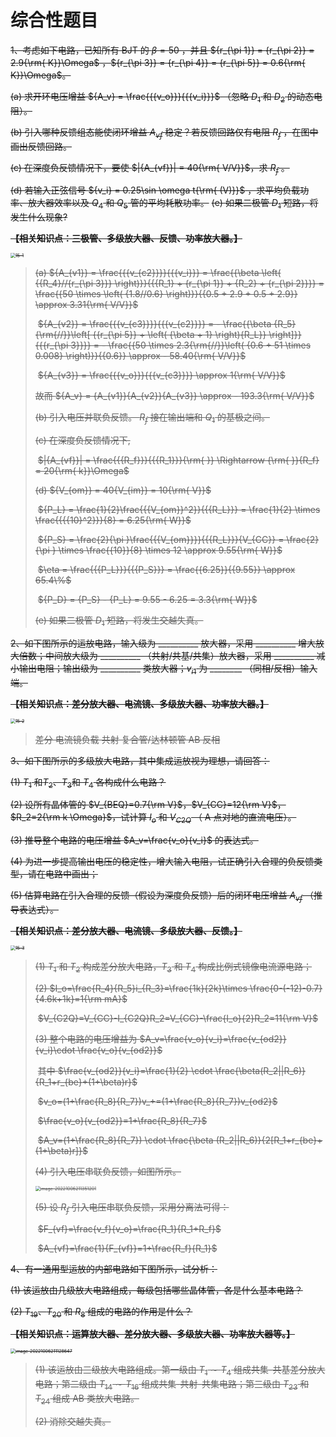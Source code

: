 # 综合性题目

~~1、考虑如下电路，已知所有 BJT 的 $\beta  = 50$ ，并且 ${r_{\pi 1}} = {r_{\pi 2}} = 2.9{\rm{ K}}\Omega$ ，${r_{\pi 3}} = {r_{\pi 4}} = {r_{\pi 5}} = 0.6{\rm{ K}}\Omega$。~~

~~(a) 求开环电压增益 ${A_v} = \frac{{{v_o}}}{{{v_i}}}$ （忽略 $D_1$ 和 $D_2$ 的动态电阻）。~~

~~(b) 引入哪种反馈组态能使闭环增益 ${A_{vf}}$ 稳定？若反馈回路仅有电阻 ${R_f}$ ，在图中画出反馈回路。~~

~~(c) 在深度负反馈情况下，要使 $|{A_{vf}}| = 40{\rm{ V/V}}$，求 ${R_f}$ 。~~

~~(d) 若输入正弦信号 ${v_i} = 0.25\sin \omega t{\rm{ (V)}}$ ，求平均负载功率、放大器效率以及 $Q_4$ 和 $Q_5$ 管的平均耗散功率。~~
 ~~(e) 如果二极管 $D_1$ 短路，将发生什么现象?~~

~~**【相关知识点：三极管、多级放大器、反馈、功率放大器。】**~~

~~<img src="./int.assets/15-1.png" alt="15-1" style="zoom: 50%;" />~~

> ~~(a)	 ${A_{v1}} = \frac{{{v_{c2}}}}{{{v_i}}} = \frac{{\beta \left( {{R_4}//{r_{\pi 3}}} \right)}}{{{R_1} + {r_{\pi 1}} + {R_2} + {r_{\pi 2}}}} = \frac{{50 \times \left( {1.8//0.6} \right)}}{{0.5 + 2.9 + 0.5 + 2.9}} \approx 3.31{\rm{ V/V}}$~~ 
>
> ​		 ~~${A_{v2}} = \frac{{{v_{c3}}}}{{{v_{c2}}}} =  - \frac{{\beta {R_5}{\rm{//}}\left[ {{r_{\pi 5}} + \left( {\beta  + 1} \right){R_L}} \right]}}{{{r_{\pi 3}}}} =  - \frac{{50 \times 2.3{\rm{//}}\left( {0.6 + 51 \times 0.008} \right)}}{{0.6}} \approx  - 58.40{\rm{ V/V}}$~~ 
>
> ​		 ~~${A_{v3}} = \frac{{{v_o}}}{{{v_{c3}}}} \approx 1{\rm{ V/V}}$~~ 
>
> ~~故而 ${A_v} = {A_{v1}}{A_{v2}}{A_{v3}} \approx - 193.3{\rm{ V/V}}$~~ 
>
> ~~(b)	引入电压并联负反馈。 $R_f$ 接在输出端和 $Q_1$ 的基极之间。~~
>
> ~~(c)	在深度负反馈情况下,~~
>
> ​		 ~~$|{A_{vf}}| = \frac{{{R_f}}}{{{R_1}}}{\rm{   }} \Rightarrow {\rm{   }}{R_f} = 20{\rm{ k}}\Omega$~~ 
>
> ~~(d)	${V_{om}} = 40{V_{im}} = 10{\rm{ V}}$~~ 
>
> ​		 ~~${P_L} = \frac{1}{2}\frac{{{V_{om}}^2}}{{{R_L}}} = \frac{1}{2} \times \frac{{{{10}^2}}}{8} = 6.25{\rm{ W}}$~~ 
>
> ​		 ~~${P_S} = \frac{2}{\pi }\frac{{{V_{om}}}}{{{R_L}}}{V_{CC}} = \frac{2}{\pi } \times \frac{{10}}{8} \times 12 \approx 9.55{\rm{ W}}$~~ 
>
> ​		 ~~$\eta  = \frac{{{P_L}}}{{{P_S}}} = \frac{{6.25}}{{9.55}} \approx 65.4\%$~~ 
>
> ​		 ~~${P_D} = {P_S} - {P_L} = 9.55 - 6.25 = 3.3{\rm{ W}}$~~ 
>
> ~~(e)	如果二极管 $D_1$ 短路，将发生交越失真。~~

~~2、如下图所示的运放电路，输入级为 __________  放大器，采用 __________ 增大放大倍数；中间放大级为 __________ （共射/共基/共集）放大器，采用 __________ 减小输出电阻；输出级为 __________ 类放大器；$v_{i1}$ 为 ________ （同相/反相）输入端。~~

~~**【相关知识点：差分放大器、电流镜、多级放大器、功率放大器。】**~~

~~<img src="./int.assets/15-2.png" alt="15-2" style="zoom:50%;" />~~

> ~~差分      电流镜负载      共射      复合管/达林顿管      AB      反相~~

~~3、如下图所示的多级放大电路，其中集成运放视为理想，请回答：~~

~~(1) $T_1$ 和$T_2$、$T_3$和 $T_4$ 各构成什么电路？~~

~~(2) 设所有晶体管的 $V_{BEQ}=0.7{\rm V}$，$V_{CC}=12{\rm V}$，$R_2=2{\rm k \Omega}$，试计算 $I_o$ 和 $V_{C2Q}$ （ A 点对地的直流电压）。~~

~~(3) 推导整个电路的电压增益 $A_v=\frac{v_o}{v_i}$ 的表达式。~~

~~(4) 为进一步提高输出电压的稳定性，增大输入电阻，试正确引入合理的负反馈类型，请在电路中画出；~~

~~(5) 估算电路在引入合理的反馈（假设为深度负反馈）后的闭环电压增益 $A_{vf}$ （推导表达式）。~~

~~**【相关知识点：差分放大器、电流镜、多级放大器、反馈。】**~~

~~<img src="./int.assets/15-3.png" alt="15-3" style="zoom:50%;" />~~

> ~~(1)	$T_1$ 和 $T_2$ 构成差分放大电路，$T_3$ 和 $T_4$ 构成比例式镜像电流源电路；~~
>
> ~~(2)	$I_o=\frac{R_4}{R_5}i_{R_3}=\frac{1k}{2k}\times \frac{0-(-12)-0.7}{4.6k+1k}=1{\rm mA}$~~ 
>
> ​		~~$V_{C2Q}=V_{CC}-I_{C2Q}R_2=V_{CC}-\frac{I_o}{2}R_2=11{\rm V}$~~ 
>
> ~~(3)	整个电路的电压增益为 $A_v=\frac{v_o}{v_i}=\frac{v_{od2}}{v_i}\cdot \frac{v_o}{v_{od2}}$~~ 
>
> ​		~~其中 $\frac{v_{od2}}{v_i}=\frac{1}{2} \cdot \frac{\beta(R_2||R_6)}{R_1+r_{be}+(1+\beta)r}$~~ 
>
> ​		~~$v_o=(1+\frac{R_8}{R_7})v_+=(1+\frac{R_8}{R_7})v_{od2}$~~ 
>
> ​		~~$\frac{v_o}{v_{od2}}=1+\frac{R_8}{R_7}$~~ 
>
> ​		~~$A_v=(1+\frac{R_8}{R_7}) \cdot \frac{\beta (R_2||R_6)}{2[R_1+r_{be}+(1+\beta)r]}$~~ 
>
> ~~(4)	引入电压串联负反馈，如图所示。~~
>
> ~~<img src="./int.assets/image-20221006211351201.png" alt="image-20221006211351201" style="zoom:50%;" />~~
>
> ~~(5)	设 $R_f$ 引入电压串联负反馈，采用分离法可得：~~
>
> ​		~~$F_{vf}=\frac{v_f}{v_o}=\frac{R_1}{R_1+R_f}$~~ 
>
> ​		~~$A_{vf}=\frac{1}{F_{vf}}=1+\frac{R_f}{R_1}$~~ 

~~4、有一通用型运放的内部电路如下图所示，试分析：~~

~~(1)  该运放由几级放大电路组成，每级包括哪些晶体管，各是什么基本电路？~~

~~(2)  $T_{19}$、$T_{20}$ 和 $R_8$ 组成的电路的作用是什么？~~

~~**【相关知识点：运算放大器、差分放大器、多级放大器、功率放大器等。】**~~

~~<img src="./int.assets/image-20221006211128647.png" alt="image-20221006211128647" style="zoom:50%;" />~~

> ~~(1)	该运放由三级放大电路组成。第一级由 $T_1 \sim T_4$ 组成共集-共基差分放大电路；第二级由 $T_{14} \sim T_{16}$ 组成共集-共射-共集电路；第三级由 $T_{23}$ 和 $T_{24}$ 组成 AB 类放大电路。~~
>
> ~~(2)	消除交越失真。~~
